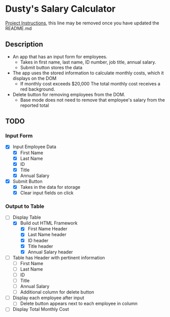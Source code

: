 # Dusty's Salary Calculator

[Project Instructions](./INSTRUCTIONS.md), this line may be removed once you have updated the README.md

## Description

- An app that has an input form for employees.
  - Takes in first name, last name, ID number, job title, annual salary.
  - Submit button stores the data
- The app uses the stored information to calculate monthly costs, which it displays on the DOM
  - If monthly cost exceeds $20,000 The total monthly cost receives a red background.
- Delete button for removing employees from the DOM.
  - Base mode does not need to remove that employee's salary from the reported total

## TODO

### Input Form

- [x] Input Employee Data
  - [x] First Name
  - [x] Last Name
  - [x] ID
  - [x] Title
  - [x] Annual Salary
- [x] Submit Button
  - [x] Takes in the data for storage
  - [x] Clear input fields on click

### Output to Table

- [ ] Display Table
  - [x] Build out HTML Framework
    - [x] First Name Header
    - [x] Last Name header
    - [x] ID header
    - [x] Title header
    - [x] Annual Salary header
- [ ] Table has Header with pertinent information
  - [ ] First Name
  - [ ] Last Name
  - [ ] ID
  - [ ] Title
  - [ ] Annual Salary
  - [ ] Additional column for delete button
- [ ] Display each employee after input
  - [ ] Delete button appears next to each employee in column
- [ ] Display Total Monthly Cost
